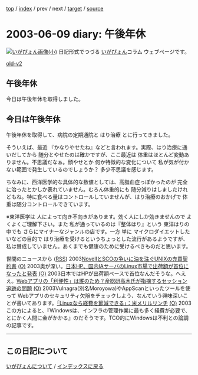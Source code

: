 [top](https://igapyon.github.io/diary/) 
 / [index](https://igapyon.github.io/diary/2003/index.html) 
 / prev 
 / next 
 / [target](https://igapyon.github.io/diary/2003/ig030609.html) 
 / [source](https://github.com/igapyon/diary/blob/gh-pages/2003/ig030609.html.src.md) 

2003-06-09 diary: 午後年休
=====================================================================================================
[![いがぴょん画像(小)](https://igapyon.github.io/diary/images/iga200306s.jpg "いがぴょん")](https://igapyon.github.io/diary/memo/memoigapyon.html) 日記形式でつづる [いがぴょん](https://igapyon.github.io/diary/memo/memoigapyon.html)コラム ウェブページです。

[old-v2](ig030609-orig.html)

## 午後年休

今日は午後年休を取得しました。






## 今日は午後年休


午後年休を取得して、病院の定期通院と はり治療 とに行ってきました。

そういえば、最近 『かなりやせたね』などと言われます。実際、はり治療に通いだしてから
随分とやせたのは確かですが、ここ最近は 体重はほとんど変動ありません。不思議だなぁ。顔やせとか
何か特徴的な変化について 私が気が付かない範囲で発生しているのでしょうか？
多少不思議を感じます。

ちなみに、西洋医学的な具体的な数値としては、高脂血症っぽかったのが 完全に治ったとかしか表れていません。むろん体重的にも
随分減りはしましたけれどもね。特に食べる量はコントロールしていませんが、はり治療のおかげで
体重は随分コントロールできています。

※東洋医学は 人によって向き不向きがあります。効く人にしか効きませんので よくよくご理解下さい。また 私が通っているのは『整体はり』という 東洋はりの中でも さらにマイナーなジャンルの店です。一方 単に マイクロダイエットしたいなどの目的で はり治療を受けるというちょっとした流行があるようですが、私は賛成していません。あくまでも健康のために受けるべきものだと思います。



世間のニュースから ([RSS](ig030609-news.xml)) 2003[NovellとSCOの争いに油を注ぐUNIXの売買契約書](http://www.zdnet.co.jp/enterprise/0306/08/epn01.html) [(O)](http://www.zdnet.co.jp/enterprise/0306/08/epn01.html) 2003奥が深い。[日本HP、国内IAサーバのLinux市場で出荷額が首位になったと発表](http://japan.cnet.com/news/ent/story/0,2000047623,20055109,00.htm) [(O)](http://japan.cnet.com/news/ent/story/0,2000047623,20055109,00.htm) 2003日本ではHPが出荷額ベースで首位なんだそうな。へええ。[Webアプリの「利便性」は誰のため？産総研高木氏が指摘するセッション追跡の問題](http://www.zdnet.co.jp/enterprise/0306/05/epn01.html) [(O)](http://www.zdnet.co.jp/enterprise/0306/05/epn01.html) 2003Vulnagra(別名Moroyowa)やAppScanといったツールを使って Webアプリのセキュリティ欠陥をチェックしよう、なんていう興味深いことが書いてあります。[「Linuxなら経費を節減できる」：米メリルリンチ](http://japan.cnet.com/svc/rss?id=1261.47623.55106) [(O)](http://japan.cnet.com/svc/rss?id=1261.47623.55106) 2003この方によると、『Windowsは、インフラの管理作業に最も多く経費が必要で、とにかく人間に金がかかる』のだそうです。TCO的にWindowsは不利との論調の記事です。


----------------------------------------------------------------------------------------------------

## この日記について
[いがぴょんについて](https://igapyon.github.io/diary/memo/memoigapyon.html) / [インデックスに戻る](https://igapyon.github.io/diary/idxall.html)
